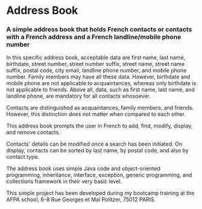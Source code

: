 # Address Book
<h3>A simple address book that holds French contacts or contacts with a French address and a French landline/mobile phone number</h3>
<p>In this specific address book, acceptable data are first name, last name, birthdate, street number, street number suffix, street name, street name suffix, postal code, city email, landline phone number, and mobile phone number. Family members may have all these data. However, birthdate and mobile phone are not applicable to acquaintances, whereas only birthdate is not applicable to friends. Above all, data, such as first name, last name, and landline phone, are mandatory for all contacts whosoever.</p>
<p>Contacts are distinguished as acquaintances, family members, and friends. However, this distinction does not matter when compared to each other.</p>
<p>This address book prompts the user in French to add, find, modify, display, and remove contacts.</p>
<p>Contacts' details can be modified once a search has been initiated. On display, contacts can be sorted by last name, by postal code, and also by contact type.</p>   
<p>The address book uses simple Java code and object-oriented programming, inheritance, interface, exception, generic programming, and collections framework in their very basic level.</p>  
<p>This simple project has been developed during my bootcamp training at the AFPA school, 6-8 Rue Georges et Maï Politzer, 75012 PARIS.</p>
